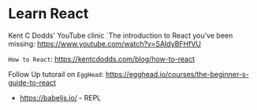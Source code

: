 # Learn React

Kent C Dodds' YouTube clinic `The introduction to React you've been missing:
https://www.youtube.com/watch?v=SAIdyBFHfVU

`How to React`: https://kentcdodds.com/blog/how-to-react

Follow Up tutorail on `EggHead`: https://egghead.io/courses/the-beginner-s-guide-to-react

- https://babeljs.io/ - REPL
